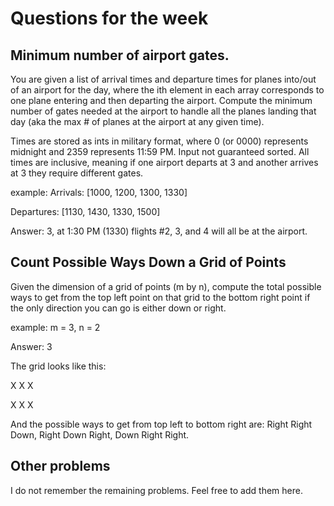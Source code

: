 # Questions for the week

## Minimum number of airport gates.
You are given a list of arrival times and departure times for planes into/out
of an airport for the day, where the ith element in each array corresponds to
one plane entering and then departing the airport. Compute the minimum number
of gates needed at the airport to handle all the planes landing that day (aka
the max # of planes at the airport at any given time).

Times are stored as ints in military format, where 0 (or 0000) represents
midnight and 2359 represents 11:59 PM. Input not guaranteed sorted. All times
are inclusive, meaning if one airport departs at 3 and another arrives at 3
they require different gates.

example:
Arrivals: [1000, 1200, 1300, 1330]

Departures: [1130, 1430, 1330, 1500]

Answer: 3, at 1:30 PM (1330) flights #2, 3, and 4 will all be at the airport.

## Count Possible Ways Down a Grid of Points
Given the dimension of a grid of points (m by n), compute the total possible
ways to get from the top left point on that grid to the bottom right point if
the only direction you can go is either down or right.

example:
m = 3, n = 2

Answer: 3

The grid looks like this:

X X X

X X X

And the possible ways to get from top left to bottom right are:
Right Right Down, Right Down Right, Down Right Right.

## Other problems
I do not remember the remaining problems. Feel free to add them here.